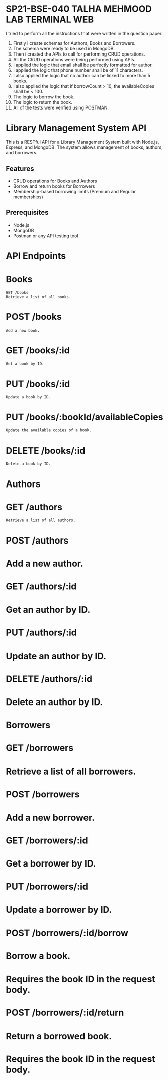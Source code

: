 # SP21-BSE-040 TALHA MEHMOOD LAB TERMINAL WEB

I tried to perform all the instructions that were written in the question paper. 
1. Firstly i create schemas for Authors, Books and Borrowers.
2. The schema were ready to be used in MongoDB.
3. Then i created the APIs to call for performing CRUD operations.
4. All the CRUD operations were being performed using APIs.
5. I applied the logic that email shall be perfectly formatted for author.
6. I applied the logic that phone number shall be of 11 characters.
7. I also applied the logic that no author can be linked to more than 5 books.
8. I also applied the logic that if borrowCount > 10, the availableCopies shall be < 100.
9. The logic to borrow the book.
10. The logic to return the book.
11. All of the tests were verified using POSTMAN.

# Library Management System API

This is a RESTful API for a Library Management System built with Node.js, Express, and MongoDB. The system allows management of books, authors, and borrowers. 

## Features

- CRUD operations for Books and Authors
- Borrow and return books for Borrowers
- Membership-based borrowing limits (Premium and Regular memberships)

## Prerequisites

- Node.js
- MongoDB
- Postman or any API testing tool

# API Endpoints
# Books
    GET /books
    Retrieve a list of all books.

# POST /books
    Add a new book.

# GET /books/:id
    Get a book by ID.

# PUT /books/:id
    Update a book by ID.

# PUT /books/:bookId/availableCopies
    Update the available copies of a book.

# DELETE /books/:id
    Delete a book by ID.

# Authors
# GET /authors
    Retrieve a list of all authors.

# POST /authors
#   Add a new author.

# GET /authors/:id
#   Get an author by ID.

# PUT /authors/:id
#   Update an author by ID.

# DELETE /authors/:id
#   Delete an author by ID.

# Borrowers
# GET /borrowers
#   Retrieve a list of all borrowers.

# POST /borrowers
#   Add a new borrower.

# GET /borrowers/:id
#   Get a borrower by ID.

# PUT /borrowers/:id
#   Update a borrower by ID.

# POST /borrowers/:id/borrow
#   Borrow a book.

# Requires the book ID in the request body.
#   POST /borrowers/:id/return
#   Return a borrowed book.

#   Requires the book ID in the request body.
